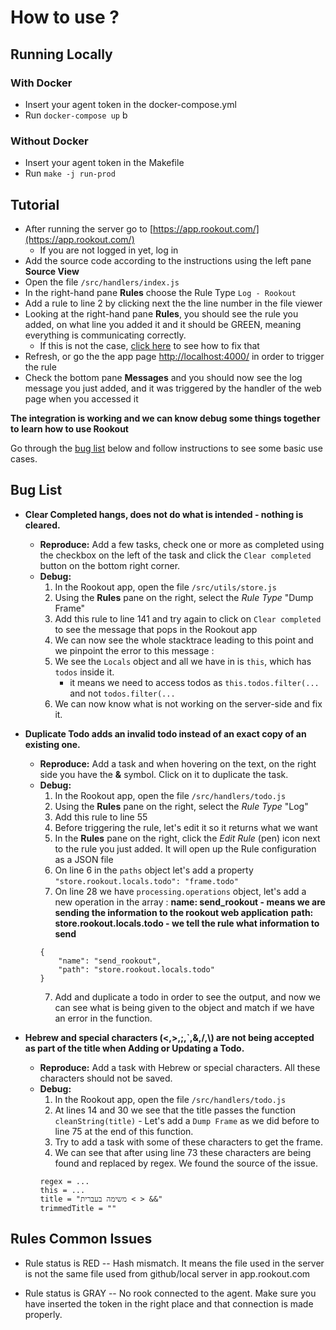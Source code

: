 # How to use ?

## Running Locally

### With Docker

- Insert your agent token in the docker-compose.yml
- Run `docker-compose up`
b
### Without Docker

- Insert your agent token in the Makefile
- Run `make -j run-prod`

## Tutorial

- After running the server go to [https://app.rookout.com/](https://app.rookout.com/)
    - If you are not logged in yet, log in
- Add the source code according to the instructions using the left pane **Source View**
- Open the file `/src/handlers/index.js`
- In the right-hand pane **Rules** choose the Rule Type `Log - Rookout`
- Add a rule to line 2 by clicking next the the line number in the file viewer
- Looking at the right-hand pane **Rules**, you should see the rule you added, on what line you added it and it should be GREEN, meaning everything is communicating correctly.
    - If this is not the case, [click here](#rules-common-issues) to see how to fix that
- Refresh, or go the the app page [http://localhost:4000/](http://localhost:4000/) in order to trigger the rule
- Check the bottom pane **Messages** and you should now see the log message you just added, and it was triggered by the handler of the web page when you accessed it

__The integration is working and we can know debug some things together to learn how to use Rookout__

Go through the [bug list](#bug-list) below and follow instructions to see some basic use cases.

## Bug List

- __Clear Completed hangs, does not do what is intended - nothing is cleared.__
    - **Reproduce:** Add a few tasks, check one or more as completed using the checkbox on the left of the task and click the `Clear completed` button on the bottom right corner.
    - **Debug:**  
        1. In the Rookout app, open the file `/src/utils/store.js`
        2. Using the **Rules** pane on the right, select the *Rule Type* "Dump Frame"
        3. Add this rule to line 141 and try again to click on `Clear completed` to see the message that pops in the Rookout app
        4. We can now see the whole stacktrace leading to this point and we pinpoint the error to this message :
        5. We see the `Locals` object and all we have in is `this`, which has `todos` inside it.
            - it means we need to access todos as `this.todos.filter(...` and not `todos.filter(...`
        6. We can now know what is not working on the server-side and fix it.

- __Duplicate Todo adds an invalid todo instead of an exact copy of an existing one.__
    - **Reproduce:** Add a task and when hovering on the text, on the right side you have the **&** symbol. Click on it to duplicate the task.
    - **Debug:**
        1. In the Rookout app, open the file `/src/handlers/todo.js`
        2. Using the **Rules** pane on the right, select the *Rule Type* "Log"
        3. Add this rule to line 55
        4. Before triggering the rule, let's edit it so it returns what we want
        5. In the **Rules** pane on the right, click the *Edit Rule* (pen) icon next to the rule you just added. It will open up the Rule configuration as a JSON file
        6. On line 6 in the `paths` object let's add a property `"store.rookout.locals.todo": "frame.todo"`
        7. On line 28 we have `processing.operations` object, let's add a new operation in the array :
        __name: send_rookout - means we are sending the information to the rookout web application__
        __path: store.rookout.locals.todo - we tell the rule what information to send__
        ```
        {
            "name": "send_rookout",
            "path": "store.rookout.locals.todo"
        }
        ```
        7. Add and duplicate a todo in order to see the output, and now we can see what is being given to the object and match if we have an error in the function.

- __Hebrew and special characters (<,>,;,`,&,/,\\) are not being accepted as part of the title when Adding or Updating a Todo.__
    - **Reproduce:** Add a task with Hebrew or special characters. All these characters should not be saved.
    - **Debug:**
        1. In the Rookout app, open the file `/src/handlers/todo.js`
        2. At lines 14 and 30 we see that the title passes the function `cleanString(title)` - Let's add a `Dump Frame` as we did before to line 75 at the end of this function.
        3. Try to add a task with some of these characters to get the frame.
        4. We can see that after using line 73 these characters are being found and replaced by regex. We found the source of the issue.
        ```
        regex = ...
        this = ...
        title = "משימה בעברית < > &&"
        trimmedTitle = ""
        ```


## Rules Common Issues

- Rule status is RED -- Hash mismatch. It means the file used in the server is not the same file used from github/local server in app.rookout.com

- Rule status is GRAY -- No rook connected to the agent. Make sure you have inserted the token in the right place and that connection is made properly.
